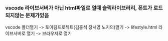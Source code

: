 


<h3>vscode 라이브서버가 아닌 html파일로 열때 슬릭라이브러리, 폰트가 로드되지않는 문제가있음</h3>
vscode 폴더열기 -> 토이팀프로젝트(김홍석 장서영 노지의)열기 -> lifestyle.html 라이브서버로 열기 -> 브라우저로 열기


